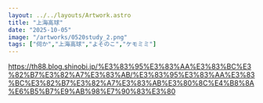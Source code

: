 ```yaml
---
layout: ../../layouts/Artwork.astro
title: "上海高球"
date: "2025-10-05"
image: "/artworks/0520study_2.png"
tags: ["伺か","上海高球","よそのこ","ケモミミ"]
---
```


https://th88.blog.shinobi.jp/%E3%83%95%E3%83%AA%E3%83%BC%E3%82%B7%E3%82%A7%E3%83%AB/%E3%83%95%E3%83%AA%E3%83%BC%E3%82%B7%E3%82%A7%E3%83%AB%E3%80%8C%E4%B8%8A%E6%B5%B7%E9%AB%98%E7%90%83%E3%80